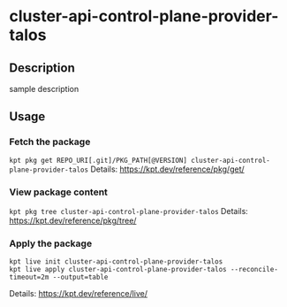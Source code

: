 # cluster-api-control-plane-provider-talos

## Description
sample description

## Usage

### Fetch the package
`kpt pkg get REPO_URI[.git]/PKG_PATH[@VERSION] cluster-api-control-plane-provider-talos`
Details: https://kpt.dev/reference/pkg/get/

### View package content
`kpt pkg tree cluster-api-control-plane-provider-talos`
Details: https://kpt.dev/reference/pkg/tree/

### Apply the package
```
kpt live init cluster-api-control-plane-provider-talos
kpt live apply cluster-api-control-plane-provider-talos --reconcile-timeout=2m --output=table
```
Details: https://kpt.dev/reference/live/
